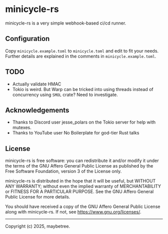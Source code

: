 # minicycle-rs

minicycle-rs is a very simple webhook-based ci/cd runner.

## Configuration

Copy `minicycle.example.toml` to `minicycle.toml`
and edit to fit your needs.
Further details are explained in the comments
in `minicycle.example.toml`.

## TODO

- Actually validate HMAC
- Tokio is weird. But Warp can be tricked into using
    threads instead of concurrency using `SMOL` crate?
    Need to investigate.

## Acknowledgements

- Thanks to Discord user jesse\_polars on the
    Tokio server for help with mutexes.
- Thanks to YouTube user No Boilerplate for god-tier Rust talks

## License

minicycle-rs is free software: you can redistribute it and/or modify it under
the terms of the GNU Affero General Public License as published by the Free
Software Foundation, version 3 of the License only.

minicycle-rs is distributed in the hope that it will be useful, but WITHOUT ANY
WARRANTY; without even the implied warranty of MERCHANTABILITY or FITNESS FOR A
PARTICULAR PURPOSE. See the GNU Affero General Public License for more details.

You should have received a copy of the GNU Affero General Public License along
with minicycle-rs. If not, see https://www.gnu.org/licenses/.

---

Copyright (c) 2025, maybetree.

